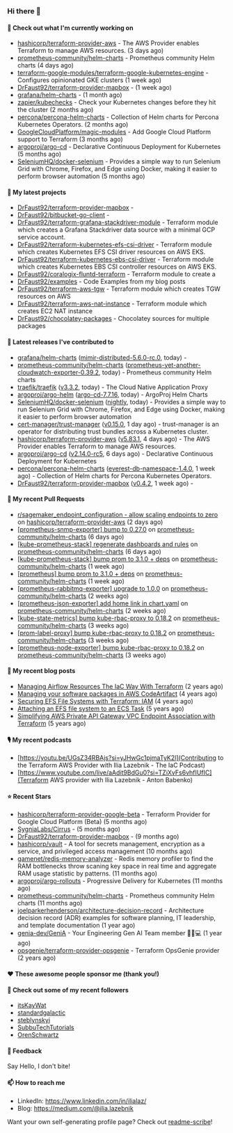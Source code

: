 ### Hi there 👋

#### 👷 Check out what I'm currently working on

- [hashicorp/terraform-provider-aws](https://github.com/hashicorp/terraform-provider-aws) - The AWS Provider enables Terraform to manage AWS resources. (3 days ago)
- [prometheus-community/helm-charts](https://github.com/prometheus-community/helm-charts) - Prometheus community Helm charts (4 days ago)
- [terraform-google-modules/terraform-google-kubernetes-engine](https://github.com/terraform-google-modules/terraform-google-kubernetes-engine) - Configures opinionated GKE clusters (1 week ago)
- [DrFaust92/terraform-provider-mapbox](https://github.com/DrFaust92/terraform-provider-mapbox) -  (1 week ago)
- [grafana/helm-charts](https://github.com/grafana/helm-charts) -  (1 month ago)
- [zapier/kubechecks](https://github.com/zapier/kubechecks) - Check your Kubernetes changes before they hit the cluster (2 months ago)
- [percona/percona-helm-charts](https://github.com/percona/percona-helm-charts) - Collection of Helm charts for Percona Kubernetes Operators. (2 months ago)
- [GoogleCloudPlatform/magic-modules](https://github.com/GoogleCloudPlatform/magic-modules) - Add Google Cloud Platform support to Terraform (3 months ago)
- [argoproj/argo-cd](https://github.com/argoproj/argo-cd) - Declarative Continuous Deployment for Kubernetes (5 months ago)
- [SeleniumHQ/docker-selenium](https://github.com/SeleniumHQ/docker-selenium) - Provides a simple way to run Selenium Grid with Chrome, Firefox, and Edge using Docker, making it easier to perform browser automation (5 months ago)

#### 🌱 My latest projects

- [DrFaust92/terraform-provider-mapbox](https://github.com/DrFaust92/terraform-provider-mapbox) - 
- [DrFaust92/bitbucket-go-client](https://github.com/DrFaust92/bitbucket-go-client) - 
- [DrFaust92/terraform-grafana-stackdriver-module](https://github.com/DrFaust92/terraform-grafana-stackdriver-module) - Terraform module which creates a Grafana Stackdriver data source with a minimal GCP service account.
- [DrFaust92/terraform-kubernetes-efs-csi-driver](https://github.com/DrFaust92/terraform-kubernetes-efs-csi-driver) - Terraform module which creates Kubernetes EFS CSI driver resources on AWS EKS.
- [DrFaust92/terraform-kubernetes-ebs-csi-driver](https://github.com/DrFaust92/terraform-kubernetes-ebs-csi-driver) - Terraform module which creates Kubernetes EBS CSI controller resources on AWS EKS.
- [DrFaust92/coralogix-fluntd-terraform](https://github.com/DrFaust92/coralogix-fluntd-terraform) - Terraform module to create a 
- [DrFaust92/examples](https://github.com/DrFaust92/examples) - Code Examples from my blog posts
- [DrFaust92/terraform-aws-tgw](https://github.com/DrFaust92/terraform-aws-tgw) - Terraform module which creates TGW resources on AWS
- [DrFaust92/terraform-aws-nat-instance](https://github.com/DrFaust92/terraform-aws-nat-instance) - Terraform module which creates EC2 NAT instance
- [DrFaust92/chocolatey-packages](https://github.com/DrFaust92/chocolatey-packages) - Chocolatey sources for multiple packages

#### 🔭 Latest releases I've contributed to

- [grafana/helm-charts](https://github.com/grafana/helm-charts) ([mimir-distributed-5.6.0-rc.0](https://github.com/grafana/helm-charts/releases/tag/mimir-distributed-5.6.0-rc.0), today) - 
- [prometheus-community/helm-charts](https://github.com/prometheus-community/helm-charts) ([prometheus-yet-another-cloudwatch-exporter-0.39.2](https://github.com/prometheus-community/helm-charts/releases/tag/prometheus-yet-another-cloudwatch-exporter-0.39.2), today) - Prometheus community Helm charts
- [traefik/traefik](https://github.com/traefik/traefik) ([v3.3.2](https://github.com/traefik/traefik/releases/tag/v3.3.2), today) - The Cloud Native Application Proxy
- [argoproj/argo-helm](https://github.com/argoproj/argo-helm) ([argo-cd-7.7.16](https://github.com/argoproj/argo-helm/releases/tag/argo-cd-7.7.16), today) - ArgoProj Helm Charts
- [SeleniumHQ/docker-selenium](https://github.com/SeleniumHQ/docker-selenium) ([nightly](https://github.com/SeleniumHQ/docker-selenium/releases/tag/nightly), today) - Provides a simple way to run Selenium Grid with Chrome, Firefox, and Edge using Docker, making it easier to perform browser automation
- [cert-manager/trust-manager](https://github.com/cert-manager/trust-manager) ([v0.15.0](https://github.com/cert-manager/trust-manager/releases/tag/v0.15.0), 1 day ago) - trust-manager is an operator for distributing trust bundles across a Kubernetes cluster.
- [hashicorp/terraform-provider-aws](https://github.com/hashicorp/terraform-provider-aws) ([v5.83.1](https://github.com/hashicorp/terraform-provider-aws/releases/tag/v5.83.1), 4 days ago) - The AWS Provider enables Terraform to manage AWS resources.
- [argoproj/argo-cd](https://github.com/argoproj/argo-cd) ([v2.14.0-rc5](https://github.com/argoproj/argo-cd/releases/tag/v2.14.0-rc5), 6 days ago) - Declarative Continuous Deployment for Kubernetes
- [percona/percona-helm-charts](https://github.com/percona/percona-helm-charts) ([everest-db-namespace-1.4.0](https://github.com/percona/percona-helm-charts/releases/tag/everest-db-namespace-1.4.0), 1 week ago) - Collection of Helm charts for Percona Kubernetes Operators.
- [DrFaust92/terraform-provider-mapbox](https://github.com/DrFaust92/terraform-provider-mapbox) ([v0.4.2](https://github.com/DrFaust92/terraform-provider-mapbox/releases/tag/v0.4.2), 1 week ago) - 

#### 🔨 My recent Pull Requests

- [r/sagemaker_endpoint_configuration - allow scaling endpoints to zero](https://github.com/hashicorp/terraform-provider-aws/pull/40882) on [hashicorp/terraform-provider-aws](https://github.com/hashicorp/terraform-provider-aws) (2 days ago)
- [[prometheus-snmp-exporter] bump to 0.27.0](https://github.com/prometheus-community/helm-charts/pull/5118) on [prometheus-community/helm-charts](https://github.com/prometheus-community/helm-charts) (6 days ago)
- [[kube-prometheus-stack] regenerate dashboards and rules](https://github.com/prometheus-community/helm-charts/pull/5117) on [prometheus-community/helm-charts](https://github.com/prometheus-community/helm-charts) (6 days ago)
- [[kube-prometheus-stack] bump prom to 3.1.0 &#43; deps](https://github.com/prometheus-community/helm-charts/pull/5111) on [prometheus-community/helm-charts](https://github.com/prometheus-community/helm-charts) (1 week ago)
- [[prometheus] bump prom to 3.1.0 &#43; deps](https://github.com/prometheus-community/helm-charts/pull/5110) on [prometheus-community/helm-charts](https://github.com/prometheus-community/helm-charts) (1 week ago)
- [[prometheus-rabbitmq-exporter] upgrade to 1.0.0](https://github.com/prometheus-community/helm-charts/pull/5100) on [prometheus-community/helm-charts](https://github.com/prometheus-community/helm-charts) (2 weeks ago)
- [[prometheus-json-exporter] add home link in chart.yaml](https://github.com/prometheus-community/helm-charts/pull/5098) on [prometheus-community/helm-charts](https://github.com/prometheus-community/helm-charts) (2 weeks ago)
- [[kube-state-metrics] bump kube-rbac-proxy to 0.18.2](https://github.com/prometheus-community/helm-charts/pull/5097) on [prometheus-community/helm-charts](https://github.com/prometheus-community/helm-charts) (3 weeks ago)
- [[prom-label-proxy] bump kube-rbac-proxy to 0.18.2](https://github.com/prometheus-community/helm-charts/pull/5096) on [prometheus-community/helm-charts](https://github.com/prometheus-community/helm-charts) (3 weeks ago)
- [[prometheus-node-exporter] bump kube-rbac-proxy to 0.18.2](https://github.com/prometheus-community/helm-charts/pull/5095) on [prometheus-community/helm-charts](https://github.com/prometheus-community/helm-charts) (3 weeks ago)

#### 📜 My recent blog posts

- [Managing Airflow Resources The IaC Way With Terraform](https://engineering.placer.ai/managing-airflow-resources-the-iac-way-with-terraform-ea5b8db573ad?source=rss-cac402f06fa8------2) (2 years ago)
- [Managing your software packages in AWS CodeArtifact](https://medium.com/@ilia.lazebnik/managing-your-software-packages-in-aws-codeartifact-12d00053e243?source=rss-cac402f06fa8------2) (4 years ago)
- [Securing EFS File Systems with Terraform: IAM](https://medium.com/@ilia.lazebnik/securing-efs-file-systems-with-terraform-iam-d2a066c198ab?source=rss-cac402f06fa8------2) (4 years ago)
- [Attaching an EFS file system to an ECS Task](https://medium.com/@ilia.lazebnik/attaching-an-efs-file-system-to-an-ecs-task-7bd15b76a6ef?source=rss-cac402f06fa8------2) (5 years ago)
- [Simplifying AWS Private API Gateway VPC Endpoint Association with Terraform](https://medium.com/@ilia.lazebnik/simplifying-aws-private-api-gateway-vpc-endpoint-association-with-terraform-b379a247afbf?source=rss-cac402f06fa8------2) (5 years ago)

#### 🎙️ My recent podcasts
- [https://youtu.be/UGsZ34RBAjs?si=yJHwGc1pjmaTyK2l](Contributing to the Terraform AWS Provider with Ilia Lazebnik - The IaC Podcast)
- [https://www.youtube.com/live/aAdit9BdGu0?si=TZiXvFs6vhfIUfIC](Terraform AWS provider with Ilia Lazebnik - Anton Babenko)

#### ⭐ Recent Stars

- [hashicorp/terraform-provider-google-beta](https://github.com/hashicorp/terraform-provider-google-beta) - Terraform Provider for Google Cloud Platform (Beta) (5 months ago)
- [SygniaLabs/Cirrus](https://github.com/SygniaLabs/Cirrus) -  (5 months ago)
- [DrFaust92/terraform-provider-mapbox](https://github.com/DrFaust92/terraform-provider-mapbox) -  (9 months ago)
- [hashicorp/vault](https://github.com/hashicorp/vault) - A tool for secrets management, encryption as a service, and privileged access management (10 months ago)
- [gamenet/redis-memory-analyzer](https://github.com/gamenet/redis-memory-analyzer) - Redis memory profiler to find the RAM bottlenecks throw scaning key space in real time and aggregate RAM usage statistic by patterns. (11 months ago)
- [argoproj/argo-rollouts](https://github.com/argoproj/argo-rollouts) - Progressive Delivery for Kubernetes (11 months ago)
- [prometheus-community/helm-charts](https://github.com/prometheus-community/helm-charts) - Prometheus community Helm charts (11 months ago)
- [joelparkerhenderson/architecture-decision-record](https://github.com/joelparkerhenderson/architecture-decision-record) - Architecture decision record (ADR) examples for software planning, IT leadership, and template documentation (1 year ago)
- [genia-dev/GeniA](https://github.com/genia-dev/GeniA) - Your Engineering Gen AI Team member 🧬🤖💻 (1 year ago)
- [opsgenie/terraform-provider-opsgenie](https://github.com/opsgenie/terraform-provider-opsgenie) - Terraform OpsGenie provider (2 years ago)

#### ❤️ These awesome people sponsor me (thank you!)


#### 👯 Check out some of my recent followers

- [itsKayWat](https://github.com/itsKayWat)
- [standardgalactic](https://github.com/standardgalactic)
- [steblynskyi](https://github.com/steblynskyi)
- [SubbuTechTutorials](https://github.com/SubbuTechTutorials)
- [OrenSchwartz](https://github.com/OrenSchwartz)

#### 💬 Feedback

Say Hello, I don't bite!

#### 📫 How to reach me

- LinkedIn: https://www.linkedin.com/in/ilialaz/
- Blog: https://medium.com/@ilia.lazebnik

Want your own self-generating profile page? Check out [readme-scribe](https://github.com/muesli/readme-scribe)!


